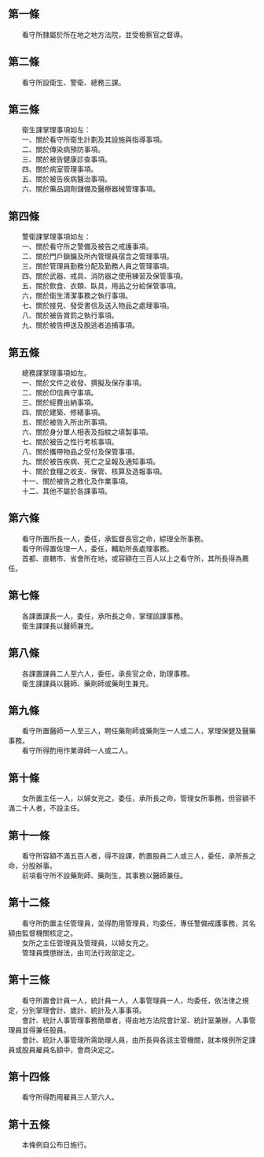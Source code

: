 第一條 
-------
　　看守所隸屬於所在地之地方法院，並受檢察官之督導。  


第二條 
-------
　　看守所設衛生、警衛、總務三課。  


第三條 
-------
　　衛生課掌理事項如左：  
　　一、關於看守所衛生計劃及其設施與指導事項。  
　　二、關於傳染病預防事項。  
　　三、關於被告健康診查事項。  
　　四、關於病室管理事項。  
　　五、關於被告疾病醫治事項。  
　　六、關於藥品調劑儲備及醫療器械管理事項。  


第四條 
-------
　　警衛課掌理事項如左：  
　　一、關於看守所之警備及被告之戒護事項。  
　　二、關於門戶鎖鑰及所內管理員宿含之管理事項。  
　　三、關於管理員勤務分配及勤務人員之管理事項。  
　　四、關於武器、戒具、消防器之使用練習及保管事項。  
　　五、關於飲食、衣類、臥具，用品之分給保管事項。  
　　六，關於衛生清潔事務之執行事項。  
　　七、關於接見、發受書信及送入物品之處理事項。  
　　八、關於被告賞罰之執行事項。  
　　九、關於被告押送及脫逃者追捕事項。  


第五條 
-------
　　總務課掌理事項如左。  
　　一、關於文件之收發、撰擬及保存事項。  
　　二、關於印信典守事項。  
　　三、關於經費出納事項。  
　　四、關於建築、修繕事項。  
　　五、關於被告入所出所事項。  
　　六、關於身分單人相表及指紋之填製事項。  
　　七、關於被告之性行考核事項。  
　　八、關於攜帶物品之受付及保管事項。  
　　九、關於被告疾病、死亡之呈報及通知事項。  
　　十、關於食糧之收支、保管、核算及造報事項。  
　　十一、關於被告之教化及作業事項。  
　　十二、其他不屬於各課事項。  


第六條 
-------
　　看守所置所長一人，委任，承監督長官之命，綜理全所事務。  
　　看守所得置佐理一人，委任，輔助所長處理事務。  
　　首都、直轄市、省會所在地，或容額在三百人以上之看守所，其所長得為薦任。  


第七條 
-------
　　各課置課長一人，委任，承所長之命，掌理該課事務。  
　　衛生課課長以醫師兼充。  


第八條 
-------
　　各課置課員二人至六人，委任，承長官之命，助理事務。  
　　衛生課課員以醫師、藥劑師或藥劑生兼充。  


第九條 
-------
　　看守所置醫師一人至三人，聘任藥劑師或藥劑生一人或二人，掌理保健及醫藥事務。  
　　看守所得酌用作業導師一人或二人。  


第十條 
-------
　　女所置主任一人，以婦女充之，委任，承所長之命，管理女所事務，但容額不滿二十人者，不設主任。  


第十一條 
---------
　　看守所容額不滿五百人者，得不設課，酌置股員二人或三人，委任，承所長之命，分股辦事。  
　　前項看守所不設藥劑師、藥劑生，其事務以醫師兼任。  


第十二條 
---------
　　看守所酌置主任管理員，並得酌用管理員，均委任，專任警備戒護事務，其名額由監督機關核定之。  
　　女所之主任管理員及管理員，以婦女充之。  
　　管理員獎懲辦法，由司法行政部定之。  


第十三條 
---------
　　看守所置會計員一人，統計員一人，人事管理員一人，均委任，依法律之規定，分別掌理會計、歲計、統計及人事事項。  
　　會計、統計人事管理事務簡單者，得由地方法院會計室、統計室兼辦，人事管理員並得兼任股員。  
　　會計、統計人事管理所需助理人員，由所長與各該主管機關，就本條例所定課員或股員雇員名額中，會商決定之。  


第十四條 
---------
　　看守所得酌用雇員三人至六人。  


第十五條 
---------
　　本條例自公布日施行。